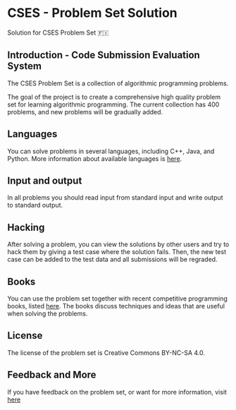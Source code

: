 # CSES - Problem Set Solution
Solution for CSES Problem Set 🇫🇮

## Introduction - Code Submission Evaluation System
The CSES Problem Set is a collection of algorithmic programming problems.

The goal of the project is to create a comprehensive high quality problem set for learning algorithmic programming. The current collection has 400 problems, and new problems will be gradually added.

## Languages
You can solve problems in several languages, including C++, Java, and Python. More information about available languages is [here](https://cses.fi/howto/).

## Input and output
In all problems you should read input from standard input and write output to standard output.

## Hacking
After solving a problem, you can view the solutions by other users and try to hack them by giving a test case where the solution fails. Then, the new test case can be added to the test data and all submissions will be regraded.

## Books
You can use the problem set together with recent competitive programming books, listed [here](https://cses.fi/book/index.php). The books discuss techniques and ideas that are useful when solving the problems.

## License
The license of the problem set is Creative Commons BY-NC-SA 4.0.

## Feedback and More
If you have feedback on the problem set, or want for more information, visit [here](https://cses.fi/)

